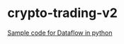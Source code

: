 # crypto-trading-v2

[Sample code for Dataflow in python](https://cloud.google.com/dataflow/docs/quickstarts/create-pipeline-python)
